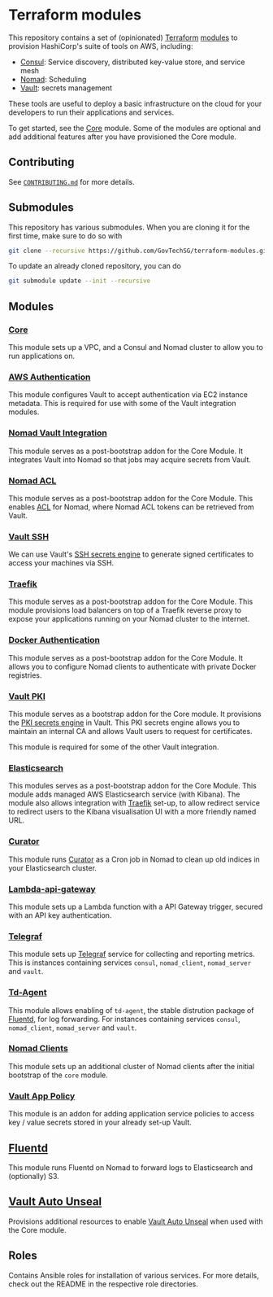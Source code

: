 # Terraform modules

This repository contains a set of (opinionated) [Terraform](https://www.terraform.io/)
[modules](https://www.terraform.io/docs/modules/index.html) to provision HashiCorp's suite of tools
on AWS, including:

- [Consul](https://www.consul.io/): Service discovery, distributed key-value store, and service mesh
- [Nomad](https://www.nomadproject.io/): Scheduling
- [Vault](https://www.vaultproject.io/): secrets management

These tools are useful to deploy a basic infrastructure on the cloud for your developers to run
their applications and services.

To get started, see the [Core](modules/core) module. Some of the modules are optional and
add additional features after you have provisioned the Core module.

## Contributing

See [`CONTRIBUTING.md`](./CONTRIBUTING.md) for more details.

## Submodules

This repository has various submodules. When you are cloning it for the first time, make sure to
do so with

```bash
git clone --recursive https://github.com/GovTechSG/terraform-modules.git
```

To update an already cloned repository, you can do

```bash
git submodule update --init --recursive
```

## Modules

### [Core](modules/core)

This module sets up a VPC, and a Consul and Nomad cluster to allow you to run applications on.

### [AWS Authentication](modules/aws-auth)

This module configures Vault to accept authentication via EC2 instance metadata. This is required
for use with some of the Vault integration modules.

### [Nomad Vault Integration](modules/nomad-vault-integration)

This module serves as a post-bootstrap addon for the Core Module. It integrates Vault into Nomad
so that jobs may acquire secrets from Vault.

### [Nomad ACL](modules/nomad-acl)

This module serves as a post-bootstrap addon for the Core Module. This enables
[ACL](https://www.nomadproject.io/guides/acl.html) for Nomad, where Nomad ACL tokens can be
retrieved from Vault.

### [Vault SSH](modules/vault-ssh)

We can use Vault's
[SSH secrets engine](https://www.vaultproject.io/docs/secrets/ssh/signed-ssh-certificates.html) to
generate signed certificates to access your machines via SSH.

### [Traefik](modules/traefik)

This module serves as a post-bootstrap addon for the Core Module. This module provisions
load balancers on top of a Traefik reverse proxy to expose your applications running on your
Nomad cluster to the internet.

### [Docker Authentication](modules/docker-auth)

This module serves as a post-bootstrap addon for the Core Module. It allows you to configure Nomad
clients to authenticate with private Docker registries.

### [Vault PKI](modules/vault-pki)

This module serves as a bootstrap addon for the Core module. It provisions the
[PKI secrets engine](https://www.vaultproject.io/docs/secrets/pki/index.html) in Vault. This PKI
secrets engine allows you to maintain an internal CA and allows Vault users to request for
certificates.

This module is required for some of the other Vault integration.

### [Elasticsearch](modules/elasticsearch)

This modules serves as a post-bootstrap addon for the Core Module. This module adds managed AWS
Elasticsearch service (with Kibana). The module also allows integration with
[Traefik](modules/traefik) set-up, to allow redirect service to redirect users to the Kibana
visualisation UI with a more friendly named URL.

### [Curator](modules/curator)

This module runs [Curator](https://github.com/elastic/curator) as a Cron job in Nomad to clean up
old indices in your Elasticsearch cluster.

### [Lambda-api-gateway](modules/lambda-api-gateway)

This module sets up a Lambda function with a API Gateway trigger, secured with an API key authentication.

### [Telegraf](modules/telegraf)

This module sets up [Telegraf](https://www.influxdata.com/time-series-platform/telegraf/) service for collecting and reporting metrics. This is instances containing services `consul`, `nomad_client`, `nomad_server` and `vault`.

### [Td-Agent](modules/td-agent)

This module allows enabling of `td-agent`, the stable distrution package of [Fluentd](https://www.fluentd.org), for log forwarding. For
instances containing services `consul`, `nomad_client`, `nomad_server` and `vault`.

### [Nomad Clients](modules/nomad-clients)

This module sets up an additional cluster of Nomad clients after the initial bootstrap of the `core` module.

### [Vault App Policy](modules/vault-app-policy)

This module is an addon for adding application service policies to access key / value secrets stored in your already set-up Vault.

## [Fluentd](modules/fluentd)

This module runs Fluentd on Nomad to forward logs to Elasticsearch and (optionally) S3.

## [Vault Auto Unseal](modules/vault-auto-unseal)

Provisions additional resources to enable
[Vault Auto Unseal](https://www.vaultproject.io/docs/concepts/seal.html#auto-unseal) when used
with the Core module.

## Roles

Contains Ansible roles for installation of various services. For more details, check out the README
in the respective role directories.
